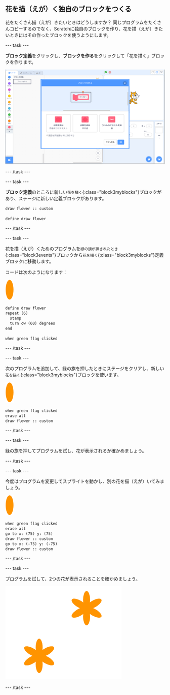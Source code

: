 ## 花を描（えが）く独自のブロックをつくる

花をたくさん描（えが）きたいときはどうしますか？ 同じプログラムをたくさんコピーするのでなく、Scratchに独自のブロックを作り、花を描（えが）きたいときにはその作ったブロックを使うようにします。

\--- task \---

**ブロック定義**をクリックし、**ブロックを作る**をクリックして「花を描く」ブロックを作ります。

![スクリーンショット](images/flower-make-block.png)

\--- /task \---

\--- task \---

**ブロック定義**のところに新しい`花を描く`{:class="block3myblocks"}ブロックがあり、ステージに新しい定義ブロックがあります。

```blocks3
draw flower :: custom

define draw flower
```

\--- /task \---

\--- task \---

花を描（えが）くためのプログラムを`緑の旗が押されたとき`{:class="block3events"}ブロックから`花を描く`{:class="block3myblocks"}定義ブロックに移動します。

コードは次のようになります：

![花のスプライト](images/flower-sprite.png)

```blocks3
define draw flower
repeat (6) 
  stamp
  turn cw (60) degrees
end

when green flag clicked
```

\--- /task \---

\--- task \---

次のプログラムを追加して、緑の旗を押したときにステージをクリアし、新しい`花を描く`{:class="block3myblocks"}ブロックを使います。

![花のスプライト](images/flower-sprite.png)

```blocks3
when green flag clicked
erase all
draw flower :: custom
```

\--- /task \---

\--- task \---

緑の旗を押してプログラムを試し、花が表示されるか確かめましょう。

\--- /task \---

\--- task \---

今度はプログラムを変更してスプライトを動かし、別の花を描（えが）いてみましょう。

![花のスプライト](images/flower-sprite.png)

```blocks3
when green flag clicked
erase all
go to x: (75) y: (75)
draw flower :: custom
go to x: (-75) y: (-75)
draw flower :: custom 
```

\--- /task \---

\--- task \---

プログラムを試して、2つの花が表示されることを確かめましょう。

![スクリーンショット](images/flower-two.png)

\--- /task \---